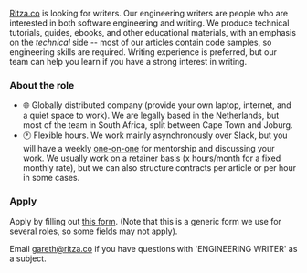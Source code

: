 [Ritza.co](https://ritza.co) is looking for writers. Our engineering writers are people who are interested in both software engineering and writing. We produce technical tutorials, guides, ebooks, and other educational materials, with an emphasis on the *technical* side -- most of our articles contain code samples, so engineering skills are required. Writing experience is preferred, but our team can help you learn if you have a strong interest in writing.

### About the role

- 🌐 Globally distributed company (provide your own laptop, internet, and a quiet space to work). We are legally based in the Netherlands, but most of the team in South Africa, split between Cape Town and Joburg.
- 🕐 Flexible hours. We work mainly asynchronously over Slack, but you will have a weekly [one-on-one](https://ritza.co/handbook/how-we-work/one-on-ones/) for mentorship and discussing your work. We usually work on a retainer basis (x hours/month for a fixed monthly rate), but we can also structure contracts per article or per hour in some cases.

### Apply

Apply by filling out [this form](https://forms.gle/iWTKqA6cgzKePGoL7). (Note that this is a generic form we use for several roles, so some fields may not apply).

Email gareth@ritza.co if you have questions with 'ENGINEERING WRITER' as a subject.
